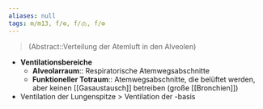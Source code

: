 ```yaml
---
aliases: null
tags: m/m13, f/⚙️, f/🫁, f/⚙️
---
```

> (Abstract::Verteilung der Atemluft in den Alveolen)
- **Ventilationsbereiche**
	- **Alveolarraum**:: Respiratorische Atemwegsabschnitte
	- **Funktioneller Totraum**:: Atemwegsabschnitte, die belüftet werden, aber keinen [[Gasaustausch]] betreiben (große [[Bronchien]])
- Ventilation der Lungenspitze > Ventilation der -basis